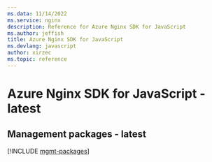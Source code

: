 ```yaml
---
ms.data: 11/14/2022
ms.service: nginx
description: Reference for Azure Nginx SDK for JavaScript
ms.author: jeffish
title: Azure Nginx SDK for JavaScript
ms.devlang: javascript
author: xirzec
ms.topic: reference
---
```

# Azure Nginx SDK for JavaScript - latest

## Management packages - latest
[!INCLUDE [mgmt-packages](nginx-mgmt-index.md)]